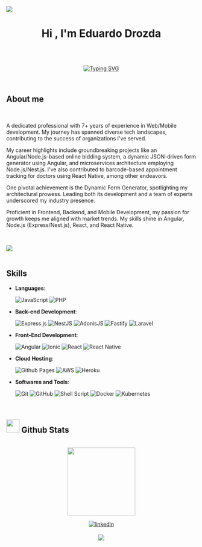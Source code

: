 
<img src="https://user-images.githubusercontent.com/74038190/225813708-98b745f2-7d22-48cf-9150-083f1b00d6c9.gif">

<h1 align="center"><b>Hi , I'm Eduardo Drozda </b></h1>

<br />
<br />

<p align="center">
	<a href="https://git.io/typing-svg"><img src="https://readme-typing-svg.demolab.com?font=Fira+Code&size=35&pause=1000&color=53289C&center=true&vCenter=true&width=500&lines=Software+engineer;Javascript+Specialist" alt="Typing SVG" /></a>
</p>

<br />
	
## About me

<br>

A dedicated professional with 7+ years of experience in Web/Mobile development. My journey has spanned diverse tech landscapes, contributing to the success of organizations I've served.

My career highlights include groundbreaking projects like an Angular/Node.js-based online bidding system, a dynamic JSON-driven form generator using Angular, and microservices architecture employing Node.js/Nest.js. I've also contributed to barcode-based appointment tracking for doctors using React Native, among other endeavors.

One pivotal achievement is the Dynamic Form Generator, spotlighting my architectural prowess. Leading both its development and a team of experts underscored my industry presence.

Proficient in Frontend, Backend, and Mobile Development, my passion for growth keeps me aligned with market trends. My skills shine in Angular, Node.js (Express/Nest.js), React, and React Native.

<br>

<img src="https://user-images.githubusercontent.com/73097560/115834477-dbab4500-a447-11eb-908a-139a6edaec5c.gif"><br><br>

## Skills

<p align="center">

  - **Languages**:
      
      ![JavaScript](https://img.shields.io/badge/javascript-%23323330.svg?style=for-the-badge&logo=javascript&logoColor=%23F7DF1E)
      ![PHP](https://img.shields.io/badge/php-%23777BB4.svg?style=for-the-badge&logo=php&logoColor=white)

  
  - **Back-end Development**:
  
      ![Express.js](https://img.shields.io/badge/express.js-%23404d59.svg?style=for-the-badge&logo=express&logoColor=%2361DAFB)
      ![NestJS](https://img.shields.io/badge/nestjs-%23E0234E.svg?style=for-the-badge&logo=nestjs&logoColor=white)
      ![AdonisJS](https://img.shields.io/badge/adonisjs-%23220052.svg?style=for-the-badge&logo=adonisjs&logoColor=white)
      ![Fastify](https://img.shields.io/badge/fastify-%23000000.svg?style=for-the-badge&logo=fastify&logoColor=white)
      ![Laravel](https://img.shields.io/badge/laravel-%23FF2D20.svg?style=for-the-badge&logo=laravel&logoColor=white)
  

      
  - **Front-End Development**:
  
     ![Angular](https://img.shields.io/badge/angular-%23DD0031.svg?style=for-the-badge&logo=angular&logoColor=white)
     ![Ionic](https://img.shields.io/badge/Ionic-%233880FF.svg?style=for-the-badge&logo=Ionic&logoColor=white)
     ![React](https://img.shields.io/badge/react-%2320232a.svg?style=for-the-badge&logo=react&logoColor=%2361DAFB)
     ![React Native](https://img.shields.io/badge/react_native-%2320232a.svg?style=for-the-badge&logo=react&logoColor=%2361DAFB)
  

  
  - **Cloud Hosting**:
  
      ![Github Pages](https://img.shields.io/badge/GitHub%20Pages-%23327FC7.svg?style=for-the-badge&logo=github&logoColor=white)
      ![AWS](https://img.shields.io/badge/AWS-%23FF9900.svg?style=for-the-badge&logo=amazon-aws&logoColor=white)
      ![Heroku](https://img.shields.io/badge/heroku-%23430098.svg?style=for-the-badge&logo=heroku&logoColor=white)
      

  
  - **Softwares and Tools**:
  
      ![Git](https://img.shields.io/badge/git-%23F05033.svg?style=for-the-badge&logo=git&logoColor=white)
      ![GitHub](https://img.shields.io/badge/github-%23121011.svg?style=for-the-badge&logo=github&logoColor=white)
      ![Shell Script](https://img.shields.io/badge/shell_script-%23121011.svg?style=for-the-badge&logo=gnu-bash&logoColor=white)
      ![Docker](https://img.shields.io/badge/docker-%230db7ed.svg?style=for-the-badge&logo=docker&logoColor=white)
      ![Kubernetes](https://img.shields.io/badge/kubernetes-%23326ce5.svg?style=for-the-badge&logo=kubernetes&logoColor=white)
    
</p>

<br>

## <img src="https://media.giphy.com/media/iY8CRBdQXODJSCERIr/giphy.gif" width="35"><b> Github Stats </b>

<br>

<div align="center">
  <div>
    <img height="180em" src="https://github-readme-stats.vercel.app/api?username=EduardoDrozda&show_icons=true&theme=transparent&title_color=9700cc&text_color=9700cc"/>
  <div>
  
</div>

<p>
  <a href="https://www.linkedin.com/in/eduardo-drozda-511694100" target="_blank">
  <img src="https://img.shields.io/badge/linkedin:  eduardodrozda-%2300acee.svg?color=405DE6&style=for-the-badge&logo=linkedin&logoColor=white" alt=linkedin style="margin-bottom: 5px;"/>
</p>

<p>
  <a href="mailto:edudrozda@gmail.com" target="_blank">
  <img src="https://img.shields.io/badge/gmail: eduardodrozda-%23EA4335.svg?style=for-the-badge&logo=gmail&logoColor=white" t=mail style="margin-bottom: 5px;" />
</p>
    
</div>
